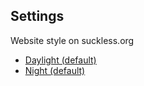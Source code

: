 Settings
--------
Website style on suckless.org

<ul>
<li><a href="javascript:document.cookie='style=;path=/;domain=suckless.org';window.location.reload();">Daylight (default)</a></li>

<li><a href="javascript:document.cookie='style=1;path=/;domain=suckless.org';window.location.reload();">Night (default)</a></li>
</ul>
